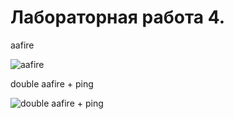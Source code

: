 # Лабораторная работа 4.

aafire

![aafire](https://github.com/Tronnert/-/report/2023-11-19_20-46-20.gif)

double aafire + ping 

![double aafire + ping](https://github.com/Tronnert/-/report/2023-11-19_21-54-13.gif)